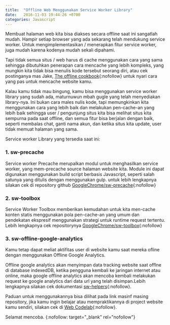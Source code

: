 ```yaml
---
title:  "Offline Web Menggunakan Service Worker Library"
date:   2016-11-03 19:44:26 +0700
categories: Javascript
---
```

Membuat halaman web kita bisa diakses secara offline saat ini sangatlah mudah. Hampir setiap browser yang ada sekarang telah mendukung service worker. Untuk mengimplementasikan / menerapkan fitur service worker, juga mudah karena kodenya mudah sekali dipahami.

Tapi tidak semua situs / web harus di cache menggunakan cara yang sama sehingga dibutuhkan penerapan cara mencache yang lebih kompleks, yang mungkin kita tidak bisa menulis kode tersebut seorang diri, atau cek postinganya mas Jake, [The offline cookbook](https://jakearchibald.com/2014/offline-cookbook/){:nofollow} untuk nyari cara yang pas untuk mencache website kamu.

Kalau kamu tidak mau bingung, kamu bisa menggunakan service worker library yang sudah ada, maturnuwun mbah gugle yang telah menyediakan library-nya. Ini bukan cara males nulis kode, tapi memungkinkan kita menggunakan cara yang lebih baik dan melakukan pen-cache-an yang lebih baik sehingga user / pengunjung situs kita bisa melihat situs kita sempurna pada saat offline, dan semua fitur bisa berjalan dengan baik, seperti membalas chat, ganti nama akun, dan ketika situs kita update, user tidak memuat halaman yang sama.

Service worker Library yang tersedia saat ini:

### 1. sw-precache
Service worker Precache merupalkan modul untuk menghasilkan service worker, yang mem-precache source halaman website kita. Module ini dapat digunakan menggunakan build script berbasis Javascript, seperti salah satunya yang ditulis dengan menggunakan gulp. untuk lebih lengkapnya silakan cek di repository github [GoogleChrome/sw-precache](https://github.com/GoogleChrome/sw-precache){:nofollow}

### 2. sw-toolbox
Service Worker Toolbox memberikan kemudahan untuk kita men-cache konten statis menggunakan pola pen-cache-an yang umum dan pendekatan ekspresif menggunakan strategi untuk runtime request tertentu. Lebih lengkapnya cek repositorynya  [GoogleChrome/sw-toolbox](https://github.com/GoogleChrome/sw-toolbox/){:nofollow}

### 3. sw-offline-google-analytics
Kamu tetap dapat meliat aktifitas user di website kamu saat mereka ofline dengan menggunakan Offline Google Analytics.

Offline google analytics akan menyimpan data tracking website saat offlne di database indexedDB, ketika pengguna kembali ke jaringan internet atau online, maka google offline analytics akan mencoba kembali melakukan request ke google analytics dari data url yang telah disimpan.Lebih lengkapnya silakan cek dokumentasi [sw-helpers](https://googlechrome.github.io/sw-helpers/reference-docs/stable/0.0.17/module-sw-offline-google-analytics.html){:nofollow}.

Paduan untuk menggunakannya bisa dilihat pada link masinf masing repository, jika kamu ingin belajar atau mempraktikannya di project website kamu sendiri, silakan cek di [Web Codelab](https://codelabs.developers.google.com/?cat=Web){:nofollow}.

Selamat mencoba.
{:nofollow: target="_blank" rel="nofollow"}
